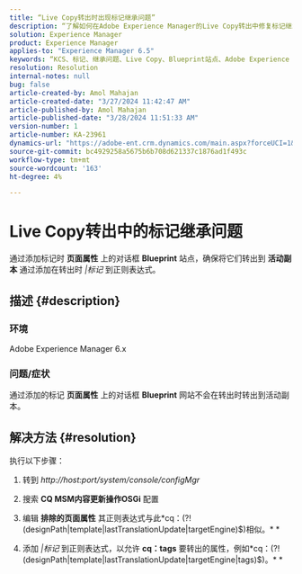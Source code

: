 ```yaml
---
title: “Live Copy转出时出现标记继承问题”
description: “了解如何在Adobe Experience Manager的Live Copy转出中修复标记继承问题。”
solution: Experience Manager
product: Experience Manager
applies-to: "Experience Manager 6.5"
keywords: “KCS、标记、继承问题、Live Copy、Blueprint站点、Adobe Experience Manager 6.x、AEM”
resolution: Resolution
internal-notes: null
bug: false
article-created-by: Amol Mahajan
article-created-date: "3/27/2024 11:42:47 AM"
article-published-by: Amol Mahajan
article-published-date: "3/28/2024 11:51:33 AM"
version-number: 1
article-number: KA-23961
dynamics-url: "https://adobe-ent.crm.dynamics.com/main.aspx?forceUCI=1&pagetype=entityrecord&etn=knowledgearticle&id=9826fc20-2fec-ee11-a204-6045bd0063aa"
source-git-commit: bc4929258a5675b6b708d621337c1876ad1f493c
workflow-type: tm+mt
source-wordcount: '163'
ht-degree: 4%

---
```


# Live Copy转出中的标记继承问题


通过添加标记时 <b>页面属性</b> 上的对话框 <b>Blueprint</b> 站点，确保将它们转出到 <b>活动副本</b> 通过添加在转出时 *|标记* 到正则表达式。

## 描述 {#description}


### <b>环境</b>

Adobe Experience Manager 6.x



### <b>问题/症状</b>

通过添加的标记 <b>页面属性</b> 上的对话框 <b>Blueprint</b> 网站不会在转出时转出到活动副本。


## 解决方法 {#resolution}


执行以下步骤：

1. 转到 *http://host:port/system/console/configMgr*


2. 搜索 <b>CQ MSM内容更新操作OSGi</b> 配置


3. 编辑 <b>排除的页面属性</b> 其正则表达式与此*cq：(?!(designPath|template|lastTranslationUpdate|targetEngine)$)相似。\* *


4. 添加 *|标记* 到正则表达式，以允许 <b>cq：tags</b> 要转出的属性，例如*cq：(?!(designPath|template|lastTranslationUpdate|targetEngine|tags)$)。\* *

